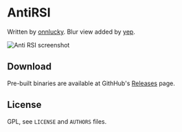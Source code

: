 # AntiRSI

Written by [onnlucky](https://github.com/onnlucky/AntiRSI). Blur view added by [yep](https://github.com/yep/AntiRSI).

![Anti RSI screenshot](https://github.com/yep/AntiRSI/blob/master/Makefile/Anti-RSI-screenshot.png "AntiRSI Screenshot")

## Download

Pre-built binaries are available at GithHub's [Releases](https://github.com/yep/AntiRSI/releases) page.

## License

GPL, see `LICENSE` and `AUTHORS` files.
